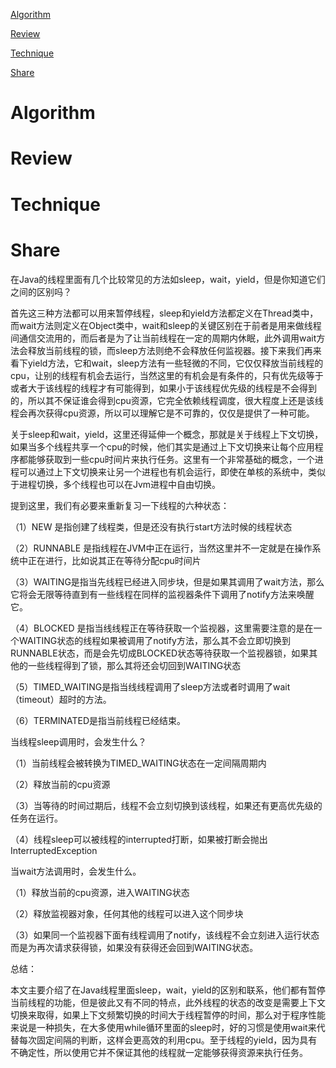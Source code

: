 
 [Algorithm](#algorithm)

 [Review](#review)

 [Technique](#technique)

 [Share](#share)


# Algorithm




# Review




# Technique




# Share

在Java的线程里面有几个比较常见的方法如sleep，wait，yield，但是你知道它们之间的区别吗？

首先这三种方法都可以用来暂停线程，sleep和yield方法都定义在Thread类中，而wait方法则定义在Object类中，wait和sleep的关键区别在于前者是用来做线程间通信交流用的，而后者是为了让当前线程在一定的周期内休眠，此外调用wait方法会释放当前线程的锁，而sleep方法则绝不会释放任何监视器。接下来我们再来看下yield方法，它和wait，sleep方法有一些轻微的不同，它仅仅释放当前线程的cpu，让别的线程有机会去运行，当然这里的有机会是有条件的，只有优先级等于或者大于该线程的线程才有可能得到，如果小于该线程优先级的线程是不会得到的，所以其不保证谁会得到cpu资源，它完全依赖线程调度，很大程度上还是该线程会再次获得cpu资源，所以可以理解它是不可靠的，仅仅是提供了一种可能。

关于sleep和wait，yield，这里还得延伸一个概念，那就是关于线程上下文切换，如果当多个线程共享一个cpu的时候，他们其实是通过上下文切换来让每个应用程序都能够获取到一些cpu时间片来执行任务。这里有一个非常基础的概念，一个进程可以通过上下文切换来让另一个进程也有机会运行，即使在单核的系统中，类似于进程切换，多个线程也可以在Jvm进程中自由切换。

提到这里，我们有必要来重新复习一下线程的六种状态：

（1）NEW 是指创建了线程类，但是还没有执行start方法时候的线程状态

（2）RUNNABLE 是指线程在JVM中正在运行，当然这里并不一定就是在操作系统中正在进行，比如说其正在等待分配cpu时间片

（3）WAITING是指当先线程已经进入同步块，但是如果其调用了wait方法，那么它将会无限等待直到有一些线程在同样的监视器条件下调用了notify方法来唤醒它。


（4）BLOCKED 是指当线线程正在等待获取一个监视器，这里需要注意的是在一个WAITING状态的线程如果被调用了notify方法，那么其不会立即切换到RUNNABLE状态，而是会先切成BLOCKED状态等待获取一个监视器锁，如果其他的一些线程得到了锁，那么其将还会切回到WAITING状态


（5）TIMED_WAITING是指当线线程调用了sleep方法或者时调用了wait（timeout）超时的方法。


（6）TERMINATED是指当前线程已经结束。




当线程sleep调用时，会发生什么？


（1）当前线程会被转换为TIMED_WAITING状态在一定间隔周期内


（2）释放当前的cpu资源


（3）当等待的时间过期后，线程不会立刻切换到该线程，如果还有更高优先级的任务在运行。


（4）线程sleep可以被线程的interrupted打断，如果被打断会抛出InterruptedException



当wait方法调用时，会发生什么。



（1）释放当前的cpu资源，进入WAITING状态

（2）释放监视器对象，任何其他的线程可以进入这个同步块

（3）如果同一个监视器下面有线程调用了notify，该线程不会立刻进入运行状态而是为再次请求获得锁，如果没有获得还会回到WAITING状态。

总结：


本文主要介绍了在Java线程里面sleep，wait，yield的区别和联系，他们都有暂停当前线程的功能，但是彼此又有不同的特点，此外线程的状态的改变是需要上下文切换来取得，如果上下文频繁切换的时间大于线程暂停的时间，那么对于程序性能来说是一种损失，在大多使用while循环里面的sleep时，好的习惯是使用wait来代替每次固定间隔的判断，这样会更高效的利用cpu。至于线程的yield，因为具有不确定性，所以使用它并不保证其他的线程就一定能够获得资源来执行任务。

































































